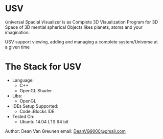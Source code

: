 # USV
*U*niversal *S*pacial *V*isualizer is as Complete 3D Visualization Program for 3D Space of 3D mential spherical Objects likes planets, atoms and your imagination.

USV support viewing, adding and managing a complete system/Universe at a given time

# The Stack for USV
- Language:
  - C++
  - OpenGL Shader
- Libs:
  - OpenGL
- IDEs Setup Supported:
  - Code::Blocks IDE
- Tested On:
  - Ubuntu 14.04 LTS 64 bit

Author: Dean Van Greunen
email: DeanVG9000@gmail.com

